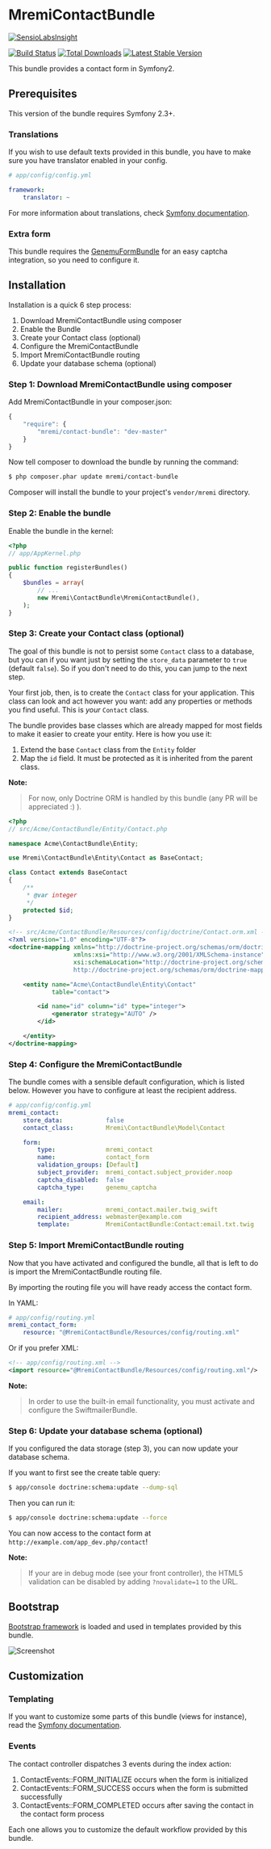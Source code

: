 MremiContactBundle
==================

[![SensioLabsInsight](https://insight.sensiolabs.com/projects/7c3f02d7-cfc4-4e6a-9892-28ba24a8ecd2/big.png)](https://insight.sensiolabs.com/projects/7c3f02d7-cfc4-4e6a-9892-28ba24a8ecd2)

[![Build Status](https://api.travis-ci.org/mremi/ContactBundle.png?branch=master)](https://travis-ci.org/mremi/ContactBundle)
[![Total Downloads](https://poser.pugx.org/mremi/contact-bundle/downloads.png)](https://packagist.org/packages/mremi/contact-bundle)
[![Latest Stable Version](https://poser.pugx.org/mremi/contact-bundle/v/stable.png)](https://packagist.org/packages/mremi/contact-bundle)

This bundle provides a contact form in Symfony2.

## Prerequisites

This version of the bundle requires Symfony 2.3+.

### Translations

If you wish to use default texts provided in this bundle, you have to make
sure you have translator enabled in your config.

``` yaml
# app/config/config.yml

framework:
    translator: ~
```

For more information about translations, check [Symfony documentation](http://symfony.com/doc/current/book/translation.html).

### Extra form

This bundle requires the [GenemuFormBundle](https://github.com/genemu/GenemuFormBundle) for an easy captcha integration,
so you need to configure it.

## Installation

Installation is a quick 6 step process:

1. Download MremiContactBundle using composer
2. Enable the Bundle
3. Create your Contact class (optional)
4. Configure the MremiContactBundle
5. Import MremiContactBundle routing
6. Update your database schema (optional)

### Step 1: Download MremiContactBundle using composer

Add MremiContactBundle in your composer.json:

```js
{
    "require": {
        "mremi/contact-bundle": "dev-master"
    }
}
```

Now tell composer to download the bundle by running the command:

``` bash
$ php composer.phar update mremi/contact-bundle
```

Composer will install the bundle to your project's `vendor/mremi` directory.

### Step 2: Enable the bundle

Enable the bundle in the kernel:

``` php
<?php
// app/AppKernel.php

public function registerBundles()
{
    $bundles = array(
        // ...
        new Mremi\ContactBundle\MremiContactBundle(),
    );
}
```

### Step 3: Create your Contact class (optional)

The goal of this bundle is not to persist some `Contact` class to a database,
but you can if you want just by setting the `store_data` parameter to `true`
(default `false`).
So if you don't need to do this, you can jump to the next step.

Your first job, then, is to create the `Contact` class for your application.
This class can look and act however you want: add any properties or methods you
find useful. This is *your* `Contact` class.

The bundle provides base classes which are already mapped for most fields
to make it easier to create your entity. Here is how you use it:

1. Extend the base `Contact` class from the ``Entity`` folder
2. Map the `id` field. It must be protected as it is inherited from the parent class.

**Note:**

> For now, only Doctrine ORM is handled by this bundle (any PR will be
> appreciated :) ).

``` php
<?php
// src/Acme/ContactBundle/Entity/Contact.php

namespace Acme\ContactBundle\Entity;

use Mremi\ContactBundle\Entity\Contact as BaseContact;

class Contact extends BaseContact
{
    /**
     * @var integer
     */
    protected $id;
}
```

``` xml
<!-- src/Acme/ContactBundle/Resources/config/doctrine/Contact.orm.xml -->
<?xml version="1.0" encoding="UTF-8"?>
<doctrine-mapping xmlns="http://doctrine-project.org/schemas/orm/doctrine-mapping"
                  xmlns:xsi="http://www.w3.org/2001/XMLSchema-instance"
                  xsi:schemaLocation="http://doctrine-project.org/schemas/orm/doctrine-mapping
                  http://doctrine-project.org/schemas/orm/doctrine-mapping.xsd">

    <entity name="Acme\ContactBundle\Entity\Contact"
            table="contact">

        <id name="id" column="id" type="integer">
            <generator strategy="AUTO" />
        </id>

    </entity>
</doctrine-mapping>
```

### Step 4: Configure the MremiContactBundle

The bundle comes with a sensible default configuration, which is listed below.
However you have to configure at least the recipient address.

```yaml
# app/config/config.yml
mremi_contact:
    store_data:            false
    contact_class:         Mremi\ContactBundle\Model\Contact

    form:
        type:              mremi_contact
        name:              contact_form
        validation_groups: [Default]
        subject_provider:  mremi_contact.subject_provider.noop
        captcha_disabled:  false
        captcha_type:      genemu_captcha

    email:
        mailer:            mremi_contact.mailer.twig_swift
        recipient_address: webmaster@example.com
        template:          MremiContactBundle:Contact:email.txt.twig
```

### Step 5: Import MremiContactBundle routing

Now that you have activated and configured the bundle, all that is left to do is
import the MremiContactBundle routing file.

By importing the routing file you will have ready access the contact form.

In YAML:

``` yaml
# app/config/routing.yml
mremi_contact_form:
    resource: "@MremiContactBundle/Resources/config/routing.xml"
```

Or if you prefer XML:

``` xml
<!-- app/config/routing.xml -->
<import resource="@MremiContactBundle/Resources/config/routing.xml"/>
```

**Note:**

> In order to use the built-in email functionality, you must activate and
> configure the SwiftmailerBundle.

### Step 6: Update your database schema (optional)

If you configured the data storage (step 3), you can now update your database
schema.

If you want to first see the create table query:

``` bash
$ app/console doctrine:schema:update --dump-sql
```

Then you can run it:

``` bash
$ app/console doctrine:schema:update --force
```

You can now access to the contact form at `http://example.com/app_dev.php/contact`!

**Note:**

> If your are in debug mode (see your front controller), the HTML5 validation
> can be disabled by adding `?novalidate=1` to the URL.

## Bootstrap

[Bootstrap framework](http://getbootstrap.com/) is loaded and used in templates
provided by this bundle.

![Screenshot](https://raw.github.com/mremi/ContactBundle/master/Resources/doc/images/form.png)

## Customization

### Templating

If you want to customize some parts of this bundle (views for instance), read
the [Symfony documentation](http://symfony.com/doc/current/cookbook/bundles/inheritance.html).

### Events

The contact controller dispatches 3 events during the index action:

1. ContactEvents::FORM_INITIALIZE occurs when the form is initialized
2. ContactEvents::FORM_SUCCESS occurs when the form is submitted successfully
3. ContactEvents::FORM_COMPLETED occurs after saving the contact in the contact form process

Each one allows you to customize the default workflow provided by this bundle.
